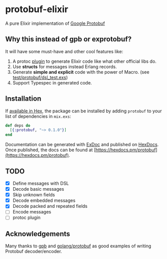 # protobuf-elixir

A pure Elixir implementation of [Google Protobuf](https://developers.google.com/protocol-buffers/)

## Why this instead of gpb or exprotobuf?

It will have some must-have and other cool features like:

1. A protoc [plugin](https://developers.google.com/protocol-buffers/docs/reference/other)
  to generate Elixir code like what other official libs do.
2. Use **structs** for messages instead Erlang records.
3. Generate **simple and explicit** code with the power of Macro. (see
  [test/protobuf/dsl_test.exs](https://github.com/tony612/protobuf-elixir/blob/master/test/protobuf/decoder_test.exs))
4. Support Typespec in generated code.

## Installation

If [available in Hex](https://hex.pm/docs/publish), the package can be installed
by adding `protobuf` to your list of dependencies in `mix.exs`:

```elixir
def deps do
  [{:protobuf, "~> 0.1.0"}]
end
```

Documentation can be generated with [ExDoc](https://github.com/elixir-lang/ex_doc)
and published on [HexDocs](https://hexdocs.pm). Once published, the docs can
be found at [https://hexdocs.pm/protobuf](https://hexdocs.pm/protobuf).

## TODO

* [x] Define messages with DSL
* [x] Decode basic messages
* [x] Skip unknown fields
* [x] Decode embedded messages
* [x] Decode packed and repeated fields
* [ ] Encode messages
* [ ] protoc plugin

## Acknowledgements

Many thanks to [gpb](https://github.com/tomas-abrahamsson/gpb) and
[golang/protobuf](https://github.com/golang/protobuf) as good examples of
writing Protobuf decoder/encoder.

